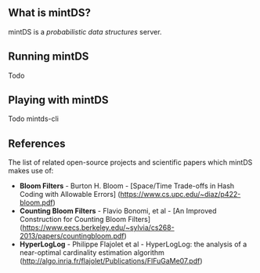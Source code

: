 What is mintDS?
--------------

mintDS is a *probabilistic data structures* server.

Running mintDS
--------------
Todo

Playing with mintDS
--------------
Todo  mintds-cli

References
--------------
The list of related open-source projects and scientific papers which mintDS makes use of:
 - **Bloom Filters** - Burton H. Bloom - [Space/Time Trade-offs in Hash Coding with Allowable Errors] (https://www.cs.upc.edu/~diaz/p422-bloom.pdf)
 - **Counting Bloom Filters** - Flavio Bonomi, et al - [An Improved Construction for Counting Bloom Filters] (https://www.eecs.berkeley.edu/~sylvia/cs268-2013/papers/countingbloom.pdf)
 - **HyperLogLog** - Philippe Flajolet et al - HyperLogLog: the analysis of a near-optimal
cardinality estimation algorithm (http://algo.inria.fr/flajolet/Publications/FlFuGaMe07.pdf)
